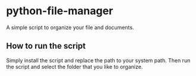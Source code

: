 # python-file-manager
A simple script to organize your file and documents.
## How to run the script
Simply install the script and replace the path to your system path. Then run the script and select the folder that you like to organize.
